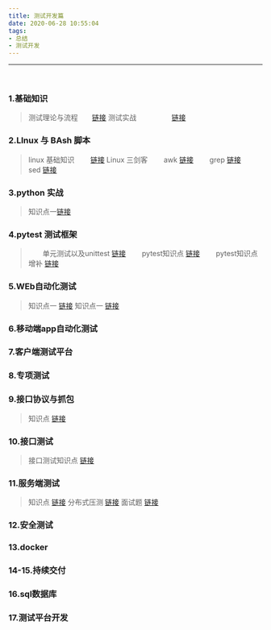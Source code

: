 ```yaml
---
title: 测试开发篇
date: 2020-06-28 10:55:04
tags:
- 总结
- 测试开发
---
```

---
<br>

### 1.基础知识
>    测试理论与流程&emsp;&emsp;[链接](https://josiah.top/2020/09/测试理论与流程/ )
>    测试实战&emsp;&emsp;&emsp;&emsp;&emsp;[链接](https://josiah.top/2020/09/测试实战/ )

### 2.LInux 与 BAsh 脚本
>    linux 基础知识 &emsp;&emsp;[链接](https://josiah.top/2020/09/LInux与bash知识点/ )
     Linux 三剑客
       &emsp;&emsp;awk [链接](https://josiah.top/2020/06/Linux-三剑客-awk/ )
       &emsp;&emsp;grep [链接](https://josiah.top/2020/06/Linux-三剑客-grep/ )
       &emsp;&emsp;sed [链接](https://josiah.top/2020/06/Linux-三剑客-sed/ )
>
### 3.python 实战 
>    知识点一[链接](https://josiah.top/2020/06/python-实战知识点/ )
### 4.pytest 测试框架
>   &emsp;&emsp;单元测试以及unittest [链接](https://josiah.top/2020/06/单元测试以及unittest/ ) 
    &emsp;&emsp;pytest知识点 [链接](https://josiah.top/2020/07/pytest-知识点一/ )
    &emsp;&emsp;pytest知识点增补 [链接](https://josiah.top/2020/07/pytest-知识点二/ )
    
### 5.WEb自动化测试
>   知识点一 [链接](https://josiah.top/2020/07/Web自动化测试-知识点一/ )
    知识点一 [链接](https://josiah.top/2020/07/Web自动化测试-知识点二/ )
>
### 6.移动端app自动化测试
### 7.客户端测试平台
### 8.专项测试
### 9.接口协议与抓包
>   知识点 [链接](https://josiah.top/2020/10/接口协议与抓包知识点/ )

### 10.接口测试
>   接口测试知识点 [链接](https://josiah.top/2020/10/接口测试知识点/ )

### 11.服务端测试
>    知识点 [链接](https://josiah.top/2020/08/服务端性能测试-知识点/ )
     分布式压测 [链接](https://josiah.top/2020/08/虚拟机进行jmeter分布式压测/ )
     面试题 [链接](https://josiah.top/2020/08/虚拟机进行jmeter分布式压测/ )


### 12.安全测试
### 13.docker
### 14-15.持续交付
### 16.sql数据库
### 17.测试平台开发
